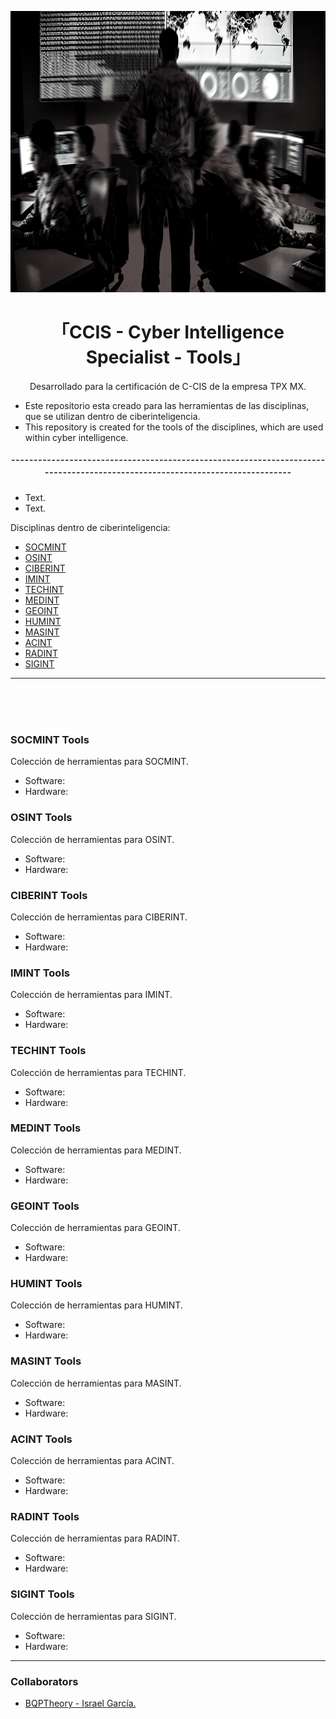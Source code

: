 <!-- BQPTheory-->

<p align="center">
  <a href="https://github.com/BQPTheroy/CCIS/tree/main/Images-CCIS">
    <img src="Images-CCIS/CCIS.png" alt="Logo" width="900" height="450">
  </a>
</p>


<h1 align="center">
  「CCIS - Cyber Intelligence Specialist - Tools」
</h1>

<h4 align="center">
</h4>  

<p align="center"> Desarrollado para la certificación de C-CIS de la empresa TPX MX. </p>

  
- Este repositorio esta creado para las herramientas de las disciplinas, que se utilizan dentro de ciberinteligencia.
- This repository is created for the tools of the disciplines, which are used within cyber intelligence.
<h3 align="center"> 
  ¯¯¯¯¯¯¯¯¯¯¯¯¯¯¯¯¯¯¯¯¯¯¯¯¯¯¯¯¯¯¯¯¯¯¯¯¯¯¯¯¯¯¯¯¯¯¯¯¯¯¯¯¯¯¯¯¯¯¯¯¯¯¯¯¯¯¯¯¯¯¯¯¯¯¯¯¯¯¯¯¯¯¯¯¯¯¯¯¯¯¯¯¯¯¯¯¯¯¯¯¯¯¯¯¯¯¯¯¯¯¯¯¯¯¯¯¯¯¯¯¯¯¯¯¯
</h3>

- Text. 
- Text.  

Disciplinas dentro de ciberinteligencia: 

- [SOCMINT](https://github.com/BQPTheroy/CCIS/blob/main/README.md#socmint-tools)
- [OSINT](https://github.com/BQPTheroy/CCIS/blob/main/README.md#osint-tools)
- [CIBERINT](https://github.com/BQPTheroy/CCIS/blob/main/README.md#ciberint-tools)
- [IMINT](https://github.com/BQPTheroy/CCIS/blob/main/README.md#imint-tools)
- [TECHINT](https://github.com/BQPTheroy/CCIS/blob/main/README.md#techint-tools)
- [MEDINT](https://github.com/BQPTheroy/CCIS/blob/main/README.md#medint-tools)
- [GEOINT](https://github.com/BQPTheroy/CCIS/blob/main/README.md#geoint-tools)
- [HUMINT](https://github.com/BQPTheroy/CCIS/blob/main/README.md#humint-tools)
- [MASINT](https://github.com/BQPTheroy/CCIS/blob/main/README.md#masint-tools)
- [ACINT](https://github.com/BQPTheroy/CCIS/blob/main/README.md#acint-tools)
- [RADINT](https://github.com/BQPTheroy/CCIS/blob/main/README.md#radint-tools)
- [SIGINT](https://github.com/BQPTheroy/CCIS/blob/main/README.md#sigint-tools)



<hr>


<br>
<br>
<br>


### SOCMINT Tools

Colección de herramientas para SOCMINT.

- Software:
- Hardware:

### OSINT Tools

Colección de herramientas para OSINT.

- Software:
- Hardware:

### CIBERINT Tools

Colección de herramientas para CIBERINT.

- Software:
- Hardware:

### IMINT Tools

Colección de herramientas para IMINT.

- Software:
- Hardware:

### TECHINT Tools

Colección de herramientas para TECHINT.

- Software:
- Hardware:

### MEDINT Tools

Colección de herramientas para MEDINT.

- Software:
- Hardware:

### GEOINT Tools

Colección de herramientas para GEOINT.

- Software:
- Hardware:

### HUMINT Tools

Colección de herramientas para HUMINT.

- Software:
- Hardware:

### MASINT Tools

Colección de herramientas para MASINT.

- Software:
- Hardware:

### ACINT Tools

Colección de herramientas para ACINT.

- Software:
- Hardware:

### RADINT Tools

Colección de herramientas para RADINT.

- Software:
- Hardware:

### SIGINT Tools

Colección de herramientas para SIGINT.

- Software:
- Hardware:

<hr>

### Collaborators

- [BQPTheory - Israel García.](https://github.com/BQPTheroy)





